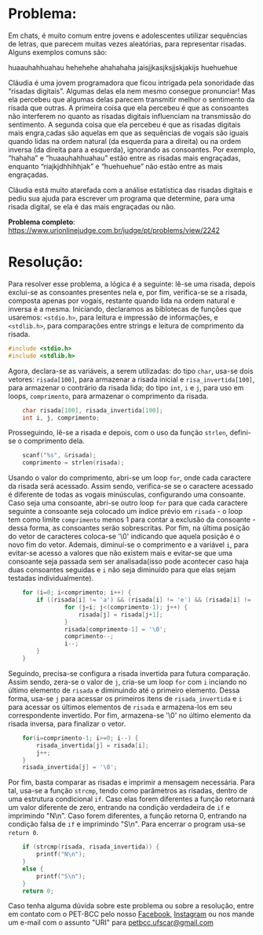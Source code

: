 # Problema: 
Em chats, é muito comum entre jovens e adolescentes utilizar sequências de letras, que parecem muitas vezes aleatórias, para representar risadas. Alguns exemplos comuns são:

huaauhahhuahau
hehehehe
ahahahaha
jaisjjkasjksjjskjakijs
huehuehue

Cláudia é uma jovem programadora que ficou intrigada pela sonoridade das “risadas digitais”. Algumas delas ela nem mesmo consegue pronunciar! Mas ela percebeu que algumas delas parecem transmitir melhor o sentimento da risada que outras. A primeira coisa que ela percebeu é que as consoantes não interferem no quanto as risadas digitais influenciam na transmissão do sentimento. A segunda coisa que ela percebeu é que as risadas digitais mais engra¸cadas são aquelas em que as sequências de vogais são iguais quando lidas na ordem natural (da esquerda para a direita) ou na ordem inversa (da direita para a esquerda), ignorando as consoantes. Por exemplo, “hahaha” e “huaauhahhuahau” estão entre as risadas mais engraçadas, enquanto “riajkjdhhihhjak” e “huehuehue” não estão entre as mais engraçadas.

Cláudia está muito atarefada com a análise estatística das risadas digitais e pediu sua ajuda para escrever um programa que determine, para uma risada digital, se ela é das mais engraçadas ou não.

**Problema completo**: https://www.urionlinejudge.com.br/judge/pt/problems/view/2242

# Resolução:

Para resolver esse problema, a lógica é a seguinte: lê-se uma risada, depois exclui-se as consoantes presentes nela e, por fim, verifica-se se a risada, composta apenas por vogais, restante quando lida na ordem natural e inversa é a mesma.
Iniciando, declaramos as biblotecas de funções que usaremos: `<stdio.h>`, para leitura e impressão de informações, e `<stdlib.h>`, para comparações entre strings e leitura de comprimento da risada.
``` c 
#include <stdio.h>
#include <stdlib.h>
```

Agora, declara-se as variáveis, a serem utilizadas: do tipo `char`, usa-se dois vetores: `risada[100]`, para armazenar a risada inicial e `risa_invertida[100]`, para armazenar o contrário da risada lida; do tipo `int`, `i` e `j`, para uso em loops, `comprimento`, para armazenar o comprimento da risada.
``` c
    char risada[100], risada_invertida[100];
    int i, j, comprimento;
```

Prosseguindo, lê-se a risada e depois, com o uso da função `strlen`, defini-se o comprimento dela.
``` c
    scanf("%s", &risada);
    comprimento = strlen(risada);
```

Usando o valor do comprimento, abri-se um loop `for`, onde cada caractere da risada será acessado. Assim sendo, verifica-se se o caractere acessado é diferente de todas as vogais minúsculas, configurando uma consoante. Caso seja uma consoante, abri-se outro loop `for` para que cada caractere seguinte a consoante seja colocado um índice prévio em `risada` - o loop tem como limite `comprimento` menos 1 para contar a exclusão da consoante - dessa forma, as consoantes serão sobrescritas. Por fim, na última posição do vetor de caracteres coloca-se '\0' indicando que aquela posição é o novo fim do vetor. Ademais, diminuí-se o comprimento e a variável `i`, para evitar-se acesso a valores que não existem mais e evitar-se que uma consoante seja passada sem ser analisada(isso pode acontecer caso haja duas consoantes seguidas e `i` não seja diminuído para que elas sejam testadas individualmente).
``` c
    for (i=0; i<comprimento; i++) {
        if ((risada[i] != 'a') && (risada[i] != 'e') && (risada[i] != 'i') && (risada[i] != 'o') && (risada[i] != 'u')) {
                for (j=i; j<(comprimento-1); j++) {
                    risada[j] = risada[j+1];
                }
                risada[comprimento-1] = '\0';
                comprimento--; 
                i--;
        }
    }
```

Seguindo, precisa-se configura a risada invertida para futura comparação. Assim sendo, zera-se o valor de `j`, cria-se um loop `for` com `i` inciando no último elemento de `risada` e diminuindo até o primeiro elemento. Dessa forma, usa-se `j` para acessar os primeiros itens de `risada_invertida` e `i` para acessar os últimos elementos de `risada` e armazena-los em seu correspondente invertido. Por fim, armazena-se '\0' no último elemento da risada inversa, para finalizar o vetor. 
``` c
    for(i=comprimento-1; i>=0; i--) {
        risada_invertida[j] = risada[i];
        j++;
    }
    risada_invertida[j] = '\0';
```

Por fim, basta comparar as risadas e imprimir a mensagem necessária. Para tal, usa-se a função `strcmp`, tendo como parâmetros as risadas, dentro de uma estrutura condicional `if`. Caso elas forem diferentes a função retornará um valor diferente de zero, entrando na condição verdadeira de `if` e imprimindo "N\n". Caso forem diferentes, a função retorna 0, entrando na condição falsa de `if` e imprimindo "S\n". Para encerrar o program usa-se `return 0`.
``` c 
    if (strcmp(risada, risada_invertida)) {
        printf("N\n");
    }
    else {
        printf("S\n");
    }
    return 0;
```

Caso tenha alguma dúvida sobre este problema ou sobre a resolução, entre em contato com o PET-BCC pelo nosso
[Facebook](https://www.facebook.com/petbcc/),
[Instagram](https://www.instagram.com/petbcc.ufscar/)
ou nos mande um e-mail com o assunto "URI" para  petbcc.ufscar@gmail.com


